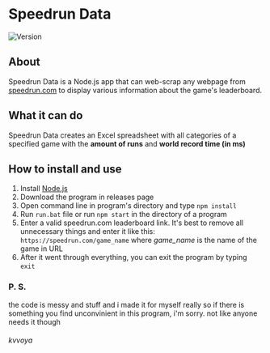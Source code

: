# Speedrun Data

![Version](https://img.shields.io/badge/version-1.0.3-8A2BE2)

## About

Speedrun Data is a Node.js app that can web-scrap any webpage from [speedrun.com](https://speedrun.com) to display various information about the game's leaderboard.

## What it can do

Speedrun Data creates an Excel spreadsheet with all categories of a specified game with the **amount of runs** and **world record time (in ms)**

## How to install and use

1. Install [Node.js](https://nodejs.org)
2. Download the program in releases page
3. Open command line in program's directory and type `npm install`
4. Run `run.bat` file or run `npm start` in the directory of a program
5. Enter a valid speedrun.com leaderboard link. It's best to remove all unnecessary things and enter it like this: `https://speedrun.com/game_name` where _game_name_ is the name of the game in URL
6. After it went through everything, you can exit the program by typing `exit`

### P. S.

the code is messy and stuff and i made it for myself really so if there is something you find unconvinient in this program, i'm sorry. not like anyone needs it though

###### kvvoya
